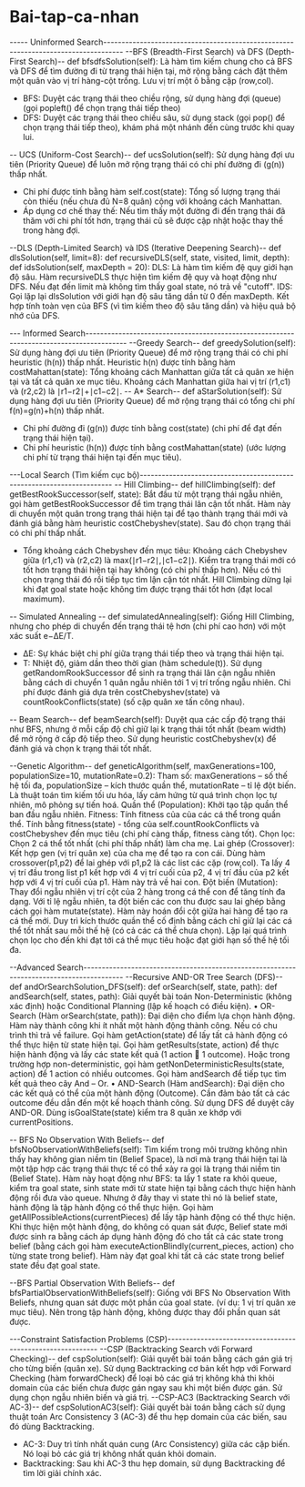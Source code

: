 # Bai-tap-ca-nhan
----- Uninformed Search-----------------------------------------------------------------------------------
--BFS (Breadth-First Search) và DFS (Depth-First Search)--
def bfsdfsSolution(self):
Là hàm tìm kiếm chung cho cả BFS và DFS để tìm đường đi từ trạng thái hiện tại, mở rộng bằng cách đặt thêm một quân vào vị trí hàng-cột trống. Lưu vị trí một ô bằng cặp (row,col).
+ BFS: Duyệt các trạng thái theo chiều rộng, sử dụng hàng đợi (queue) (gọi popleft() để chọn trạng thái tiếp theo)
+ DFS: Duyệt các trạng thái theo chiều sâu, sử dụng stack (gọi pop() để chọn trạng thái tiếp theo), khám phá một nhánh đến cùng trước khi quay lui.

-- UCS (Uniform-Cost Search)--
def ucsSolution(self):
Sử dụng hàng đợi ưu tiên (Priority Queue) để luôn mở rộng trạng thái có chi phí đường đi (g(n)) thấp nhất.
+ Chi phí được tính bằng hàm self.cost(state): Tổng số lượng trạng thái còn thiếu (nếu chưa đủ N=8 quân) cộng với khoảng cách Manhattan.
+ Áp dụng cơ chế thay thế: Nếu tìm thấy một đường đi đến trạng thái đã thăm với chi phí tốt hơn, trạng thái cũ sẽ được cập nhật hoặc thay thế trong hàng đợi.

--DLS (Depth-Limited Search) và IDS (Iterative Deepening Search)--
def dlsSolution(self, limit=8):
def recursiveDLS(self, state, visited, limit, depth):
def idsSolution(self, maxDepth = 20):
DLS: Là hàm tìm kiếm đệ quy giới hạn độ sâu. Hàm recursiveDLS thực hiện tìm kiếm đệ quy và hoạt động như DFS. Nếu đạt đến limit mà không tìm thấy goal state, nó trả về "cutoff".
IDS: Gọi lặp lại dlsSolution với giới hạn độ sâu tăng dần từ 0 đến maxDepth. Kết hợp tính toàn vẹn của BFS (vì tìm kiếm theo độ sâu tăng dần) và hiệu quả bộ nhớ của DFS.

--- Informed Search-----------------------------------------------------------------------------------------
--Greedy Search--
def greedySolution(self):
Sử dụng hàng đợi ưu tiên (Priority Queue) để mở rộng trạng thái có chi phí heuristic (h(n)) thấp nhất. Heuristic h(n) được tính bằng hàm costMahattan(state): Tổng khoảng cách Manhattan giữa tất cả quân xe hiện tại và tất cả quân xe mục tiêu. Khoảng cách Manhattan giữa hai vị trí (r1,c1) và (r2,c2) là ∣r1−r2∣+∣c1−c2∣.
-- A* Search--
def aStarSolution(self):
Sử dụng hàng đợi ưu tiên (Priority Queue) để mở rộng trạng thái có tổng chi phí f(n)=g(n)+h(n) thấp nhất.
+ Chi phí đường đi (g(n)) được tính bằng cost(state) (chi phí để đạt đến trạng thái hiện tại).
+ Chi phí heuristic (h(n)) được tính bằng costMahattan(state) (ước lượng chi phí từ trạng thái hiện tại đến mục tiêu).

---Local Search (Tìm kiếm cục bộ)----------------------------------------------------------------------
-- Hill Climbing--
def hillClimbing(self):
def getBestRookSuccessor(self, state):
Bắt đầu từ một trạng thái ngẫu nhiên, gọi hàm getBestRookSuccessor để tìm trạng thái lân cận tốt nhất. Hàm này di chuyển một quân trong trạng thái hiện tại để tạo thành trạng thái mới và đánh giá bằng hàm heuristic costChebyshev(state). Sau đó chọn trạng thái có chi phí thấp nhất.
+ Tổng khoảng cách Chebyshev đến mục tiêu: Khoảng cách Chebyshev giữa (r1,c1) và (r2,c2) là max(∣r1−r2∣,∣c1−c2∣).
Kiểm tra trạng thái mới có tốt hơn trạng thái hiện tại hay không (có chi phí thấp hơn). Nếu có thì chọn trạng thái đó rồi tiếp tục tìm lận cận tót nhất. Hill Climbing dừng lại khi đạt goal state hoặc không tìm được trạng thái tốt hơn (đạt local maximum).

-- Simulated Annealing --
def simulatedAnnealing(self):
Giống Hill Climbing, nhưng cho phép di chuyển đến trạng thái tệ hơn (chi phí cao hơn) với một xác suất e−ΔE/T.
+ ΔE: Sự khác biệt chi phí giữa trạng thái tiếp theo và trạng thái hiện tại.
+ T: Nhiệt độ, giảm dần theo thời gian (hàm schedule(t)).
Sử dụng getRandomRookSuccessor để sinh ra trạng thái lân cận ngẫu nhiên bằng cách di chuyển 1 quân ngẫu nhiên tới 1 vị trí trống ngẫu nhiên.
Chi phí được đánh giá dựa trên costChebyshev(state) và countRookConflicts(state) (số cặp quân xe tấn công nhau).

-- Beam Search--
def beamSearch(self):
Duyệt qua các cấp độ trạng thái như BFS, nhưng ở mỗi cấp độ chỉ giữ lại k trạng thái tốt nhất (beam width) để mở rộng ở cấp độ tiếp theo. Sử dụng heuristic costChebyshev(x) để đánh giá và chọn k trạng thái tốt nhất.

--Genetic Algorithm--
def geneticAlgorithm(self, maxGenerations=100, 
populationSize=10, mutationRate=0.2):
Tham số: maxGenerations – số thế hệ tối đa, populationSize – kích thước quần thể, mutationRate – tỉ lệ đột biến. 
Là thuật toán tìm kiếm tối ưu hóa, lấy cảm hứng từ quá trình chọn lọc tự nhiên, mô phỏng sự tiến hoá.
Quần thể (Population): Khởi tạo tập quần thể ban đầu ngẫu nhiên.
Fitness: Tính fitness của của các cá thể trong quần thể. Tính bằng fitness(state) - tổng của self.countRookConflicts và costChebyshev đến mục tiêu (chi phí càng thấp, fitness càng tốt).
Chọn lọc: Chọn 2 cá thể tốt nhất (chi phí thấp nhất) làm cha mẹ.
Lai ghép (Crossover): Kết hợp gen (vị trí quân xe) của cha mẹ để tạo ra con cái. Dùng hàm crossover(p1,p2) để lai ghép với p1,p2 là các list các cặp (row,col). Ta lấy 4 vị trí đầu trong list p1 kết hợp với 4 vị trí cuối của p2, 4 vị trí đầu của p2 kết hợp với 4 vị trí cuối của p1. Hàm này trả về hai con. 
Đột biến (Mutation): Thay đổi ngẫu nhiên vị trí cột của 2 hàng trong cá thể con để tăng tính đa dạng. Với tỉ lệ ngẫu nhiên, ta đột biến các con thu được sau lai ghép bằng cách gọi hàm mutate(state). Hàm này hoán đổi cột giữa hai hàng để tạo ra cá thể mới.
Duy trì kích thước quần thể cố định bằng cách chỉ giữ lại các cá thể tốt nhất sau mỗi thế hệ (có cả các cá thể chưa chọn). Lặp lại quá trình chọn lọc cho đến khi đạt tới cá thể mục tiêu hoặc đạt giới hạn số thế hệ tối đa.

--Advanced Search-----------------------------------------------------------------------------------------
--Recursive AND-OR Tree Search (DFS)--
def andOrSearchSolution_DFS(self):
def orSearch(self, state, path):
def andSearch(self, states, path):
Giải quyết bài toán Non-Deterministic (không xác định) hoặc Conditional Planning (lập kế hoạch có điều kiện).
•	OR-Search (Hàm orSearch(state, path)): Đại diện cho điểm lựa chọn hành động. Hàm này thành công khi ít nhất một hành động thành công. Nếu có chu trình thì trả về failure.  Gọi hàm getAction(state) để lấy tất cả hành động có thể thực hiện từ state hiện tại. Gọi hàm getResults(state, action) để thực hiện hành động và lấy các state kết quả (1 action  1 outcome). Hoặc trong trường hợp non-deterministic, gọi hàm getNonDeterministicResults(state, action) để 1 action có nhiều outcomes. Gọi hàm andSearch để tiếp tục tìm kết quả theo cây And – Or.
•	AND-Search (Hàm andSearch): Đại diện cho các kết quả có thể của một hành động (Outcome). Cần đảm bảo tất cả các outcome đều dẫn đến một kế hoạch thành công.
Sử dụng DFS để duyệt cây AND-OR.
Dùng isGoalState(state) kiểm tra 8 quân xe khớp với currentPositions.


-- BFS No Observation With Beliefs--
def bfsNoObservationWithBeliefs(self):
Tìm kiếm trong môi trường không nhìn thấy hay không gian niềm tin (Belief Space), là nơi mà trạng thái hiện tại là một tập hợp các trạng thái thực tế có thể xảy ra gọi là trạng thái niềm tin (Belief State). Hàm này hoạt động như BFS: ta lấy 1 state ra khỏi queue, kiểm tra goal state, sinh state mới từ state hiện tại bằng cách thực hiện hành động  rồi đưa vào queue. Nhưng ở đây thay vì state thì nó là belief state, hành động là tập hành động có thể thực hiện. Gọi hàm getAllPossibleActions(currentPieces) để lấy tập hành động có thể thực hiện. Khi thực hiện một hành động, do không có quan sát được, Belief state mới được sinh ra bằng cách áp dụng hành động đó cho tất cả các state trong belief (bằng cách gọi hàm executeActionBlindly(current_pieces, action) cho từng state trong belief). Hàm này đạt goal khi tất cả các state trong belief state đều đạt goal state.

--BFS Partial Observation With Beliefs--
def bfsPartialObservationWithBeliefs(self):
Giống với BFS No Observation With Beliefs, nhưng quan sát được một phần của goal state. (ví dụ: 1 vị trí quân xe mục tiêu). Nên trong tập hành động, không được thay đổi phần quan sát được. 



---Constraint Satisfaction Problems (CSP)-----------------------------------------------------------
--CSP (Backtracking Search với Forward Checking)--
def cspSolution(self):
Giải quyết bài toán bằng cách gán giá trị cho từng biến (quân xe).
Sử dụng Backtracking cơ bản kết hợp với Forward Checking (hàm forwardCheck) để loại bỏ các giá trị không khả thi khỏi domain của các biến chưa được gán ngay sau khi một biến được gán.
Sử dụng chọn ngẫu nhiên biến và giá trị.
--CSP-AC3 (Backtracking Search với AC-3)--
def cspSolutionAC3(self):
Giải quyết bài toán bằng cách sử dụng thuật toán Arc Consistency 3 (AC-3) để thu hẹp domain của các biến, sau đó dùng Backtracking.
+ AC-3: Duy trì tính nhất quán cung (Arc Consistency) giữa các cặp biến. Nó loại bỏ các giá trị không nhất quán khỏi domain.
+ Backtracking: Sau khi AC-3 thu hẹp domain, sử dụng Backtracking để tìm lời giải chính xác. 

